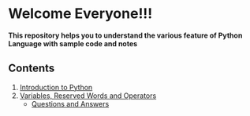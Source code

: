 # Welcome Everyone!!!


**This repository helps you to understand the various feature of Python Language with sample code and notes**

## Contents

1. [Introduction to Python](introduction.md)
2. [Variables, Reserved Words and Operators](variables_keywords_operators_datatypes/variables_reservedwords_operators.md)
    * [Questions and Answers](variables_keywords_operators_datatypes/QA.md)